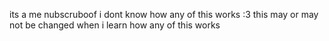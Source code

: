 its a me nubscruboof
i dont know how any  of this works :3
this may or may not be changed when i learn how any of this works
<!---
nubscruboof/nubscruboof is a ✨ special ✨ repository because its `README.md` (this file) appears on your GitHub profile.
You can click the Preview link to take a look at your changes.
--->
